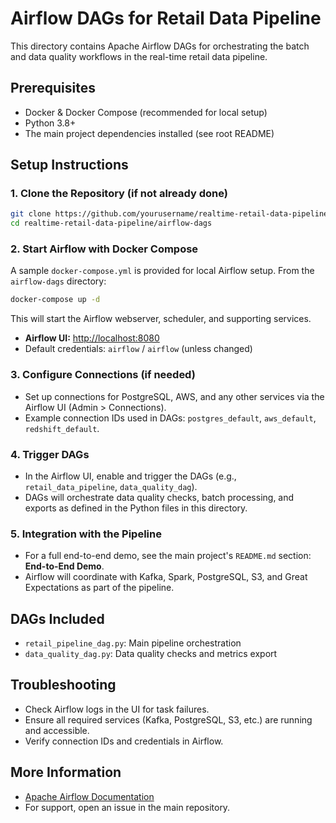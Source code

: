 # Airflow DAGs for Retail Data Pipeline

This directory contains Apache Airflow DAGs for orchestrating the batch and data quality workflows in the real-time retail data pipeline.

## Prerequisites
- Docker & Docker Compose (recommended for local setup)
- Python 3.8+
- The main project dependencies installed (see root README)

## Setup Instructions

### 1. Clone the Repository (if not already done)
```bash
git clone https://github.com/yourusername/realtime-retail-data-pipeline.git
cd realtime-retail-data-pipeline/airflow-dags
```

### 2. Start Airflow with Docker Compose
A sample `docker-compose.yml` is provided for local Airflow setup. From the `airflow-dags` directory:
```bash
docker-compose up -d
```
This will start the Airflow webserver, scheduler, and supporting services.

- **Airflow UI:** [http://localhost:8080](http://localhost:8080)
- Default credentials: `airflow` / `airflow` (unless changed)

### 3. Configure Connections (if needed)
- Set up connections for PostgreSQL, AWS, and any other services via the Airflow UI (Admin > Connections).
- Example connection IDs used in DAGs: `postgres_default`, `aws_default`, `redshift_default`.

### 4. Trigger DAGs
- In the Airflow UI, enable and trigger the DAGs (e.g., `retail_data_pipeline`, `data_quality_dag`).
- DAGs will orchestrate data quality checks, batch processing, and exports as defined in the Python files in this directory.

### 5. Integration with the Pipeline
- For a full end-to-end demo, see the main project's `README.md` section: **End-to-End Demo**.
- Airflow will coordinate with Kafka, Spark, PostgreSQL, S3, and Great Expectations as part of the pipeline.

## DAGs Included
- `retail_pipeline_dag.py`: Main pipeline orchestration
- `data_quality_dag.py`: Data quality checks and metrics export

## Troubleshooting
- Check Airflow logs in the UI for task failures.
- Ensure all required services (Kafka, PostgreSQL, S3, etc.) are running and accessible.
- Verify connection IDs and credentials in Airflow.

## More Information
- [Apache Airflow Documentation](https://airflow.apache.org/docs/)
- For support, open an issue in the main repository. 